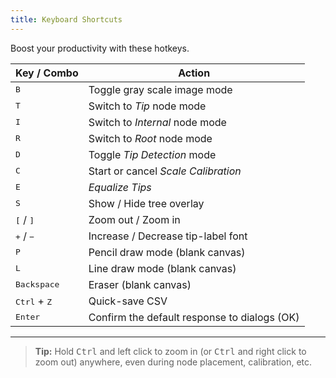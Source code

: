 ```yaml
---
title: Keyboard Shortcuts
---
```


Boost your productivity with these hotkeys.

| Key / Combo | Action |
|-------------|--------|
| <kbd>B</kbd> | Toggle gray scale image mode |
| <kbd>T</kbd> | Switch to *Tip* node mode |
| <kbd>I</kbd> | Switch to *Internal* node mode |
| <kbd>R</kbd> | Switch to *Root* node mode |
| <kbd>D</kbd> | Toggle *Tip Detection* mode |
| <kbd>C</kbd> | Start or cancel *Scale Calibration* |
| <kbd>E</kbd> | *Equalize Tips* |
| <kbd>S</kbd> | Show / Hide tree overlay |
| <kbd>[</kbd> / <kbd>]</kbd> | Zoom out / Zoom in |
| <kbd>+</kbd> / <kbd>−</kbd> | Increase / Decrease tip-label font |
| <kbd>P</kbd> | Pencil draw mode (blank canvas) |
| <kbd>L</kbd> | Line draw mode (blank canvas) |
| <kbd>Backspace</kbd> | Eraser (blank canvas) |
| <kbd>Ctrl</kbd> + <kbd>Z</kbd> | Quick-save CSV |
| <kbd>Enter</kbd> | Confirm the default response to dialogs (OK) |

---

> **Tip:** Hold <kbd>Ctrl</kbd> and left click to zoom in (or <kbd>Ctrl</kbd> and right click to zoom out) anywhere, even during node placement, calibration, etc.